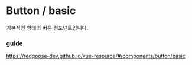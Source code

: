 # Button / basic

기본적인 형태의 버튼 컴포넌트입니다.

### guide

https://redgoose-dev.github.io/vue-resource/#/components/button/basic
